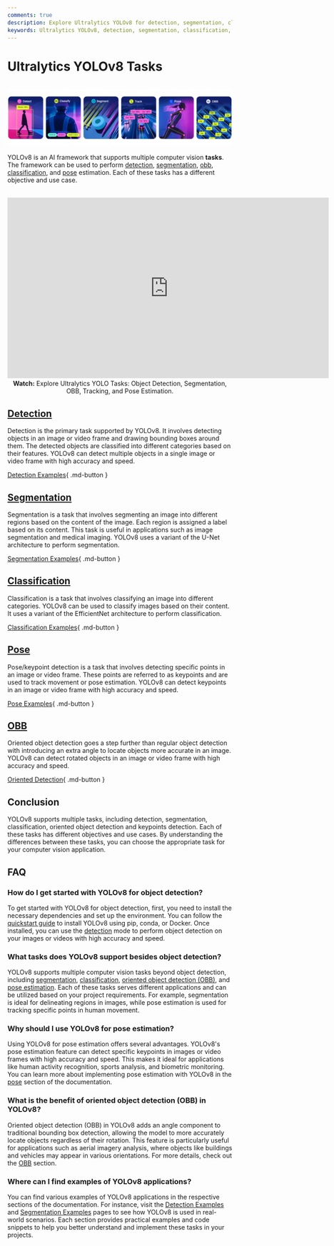 ```yaml
---
comments: true
description: Explore Ultralytics YOLOv8 for detection, segmentation, classification, OBB, and pose estimation with high accuracy and speed. Learn how to apply each task.
keywords: Ultralytics YOLOv8, detection, segmentation, classification, oriented object detection, pose estimation, computer vision, AI framework
---
```


# Ultralytics YOLOv8 Tasks

<br>
<img width="1024" src="https://raw.githubusercontent.com/ultralytics/assets/main/im/banner-tasks.png" alt="Ultralytics YOLO supported tasks">

YOLOv8 is an AI framework that supports multiple computer vision **tasks**. The framework can be used to perform [detection](detect.md), [segmentation](segment.md), [obb](obb.md), [classification](classify.md), and [pose](pose.md) estimation. Each of these tasks has a different objective and use case.

<p align="center">
  <br>
  <iframe loading="lazy" width="720" height="405" src="https://www.youtube.com/embed/NAs-cfq9BDw"
    title="YouTube video player" frameborder="0"
    allow="accelerometer; autoplay; clipboard-write; encrypted-media; gyroscope; picture-in-picture; web-share"
    allowfullscreen>
  </iframe>
  <br>
  <strong>Watch:</strong> Explore Ultralytics YOLO Tasks: Object Detection, Segmentation, OBB, Tracking, and Pose Estimation.
</p>

## [Detection](detect.md)

Detection is the primary task supported by YOLOv8. It involves detecting objects in an image or video frame and drawing bounding boxes around them. The detected objects are classified into different categories based on their features. YOLOv8 can detect multiple objects in a single image or video frame with high accuracy and speed.

[Detection Examples](detect.md){ .md-button }

## [Segmentation](segment.md)

Segmentation is a task that involves segmenting an image into different regions based on the content of the image. Each region is assigned a label based on its content. This task is useful in applications such as image segmentation and medical imaging. YOLOv8 uses a variant of the U-Net architecture to perform segmentation.

[Segmentation Examples](segment.md){ .md-button }

## [Classification](classify.md)

Classification is a task that involves classifying an image into different categories. YOLOv8 can be used to classify images based on their content. It uses a variant of the EfficientNet architecture to perform classification.

[Classification Examples](classify.md){ .md-button }

## [Pose](pose.md)

Pose/keypoint detection is a task that involves detecting specific points in an image or video frame. These points are referred to as keypoints and are used to track movement or pose estimation. YOLOv8 can detect keypoints in an image or video frame with high accuracy and speed.

[Pose Examples](pose.md){ .md-button }

## [OBB](obb.md)

Oriented object detection goes a step further than regular object detection with introducing an extra angle to locate objects more accurate in an image. YOLOv8 can detect rotated objects in an image or video frame with high accuracy and speed.

[Oriented Detection](obb.md){ .md-button }

## Conclusion

YOLOv8 supports multiple tasks, including detection, segmentation, classification, oriented object detection and keypoints detection. Each of these tasks has different objectives and use cases. By understanding the differences between these tasks, you can choose the appropriate task for your computer vision application.


## FAQ

### How do I get started with YOLOv8 for object detection?

To get started with YOLOv8 for object detection, first, you need to install the necessary dependencies and set up the environment. You can follow the [quickstart guide](https://docs.ultralytics.com/quickstart/) to install YOLOv8 using pip, conda, or Docker. Once installed, you can use the [detection](detect.md) mode to perform object detection on your images or videos with high accuracy and speed.

### What tasks does YOLOv8 support besides object detection?

YOLOv8 supports multiple computer vision tasks beyond object detection, including [segmentation](segment.md), [classification](classify.md), [oriented object detection (OBB)](obb.md), and [pose estimation](pose.md). Each of these tasks serves different applications and can be utilized based on your project requirements. For example, segmentation is ideal for delineating regions in images, while pose estimation is used for tracking specific points in human movement.

### Why should I use YOLOv8 for pose estimation?

Using YOLOv8 for pose estimation offers several advantages. YOLOv8's pose estimation feature can detect specific keypoints in images or video frames with high accuracy and speed. This makes it ideal for applications like human activity recognition, sports analysis, and biometric monitoring. You can learn more about implementing pose estimation with YOLOv8 in the [pose](pose.md) section of the documentation.

### What is the benefit of oriented object detection (OBB) in YOLOv8?

Oriented object detection (OBB) in YOLOv8 adds an angle component to traditional bounding box detection, allowing the model to more accurately locate objects regardless of their rotation. This feature is particularly useful for applications such as aerial imagery analysis, where objects like buildings and vehicles may appear in various orientations. For more details, check out the [OBB](obb.md) section.

### Where can I find examples of YOLOv8 applications?

You can find various examples of YOLOv8 applications in the respective sections of the documentation. For instance, visit the [Detection Examples](detect.md) and [Segmentation Examples](segment.md) pages to see how YOLOv8 is used in real-world scenarios. Each section provides practical examples and code snippets to help you better understand and implement these tasks in your projects.